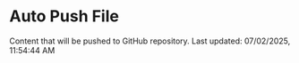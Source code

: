 # Auto Push File

Content that will be pushed to GitHub repository.
Last updated: 07/02/2025, 11:54:44 AM